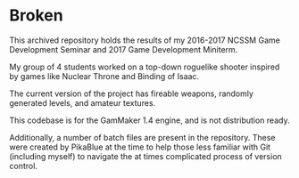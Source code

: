 # Broken

This archived repository holds the results of my 2016-2017 NCSSM Game Development Seminar and 2017 Game Development Miniterm.

My group of 4 students worked on a top-down roguelike shooter inspired by games like Nuclear Throne and Binding of Isaac.

The current version of the project has fireable weapons, randomly generated levels, and amateur textures.

This codebase is for the GamMaker 1.4 engine, and is not distribution ready.

Additionally, a number of batch files are present in the repository. These were created by PikaBlue at the time to help those less familiar with Git (including myself) to navigate the at times complicated process of version control.
